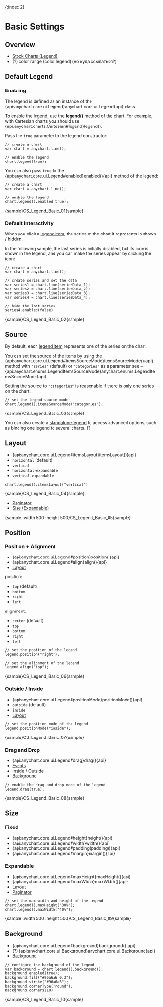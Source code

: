 {:index 2}
# Basic Settings

## Overview

* [Stock Charts (Legend)](../../Stock_Charts/Legend)
* (?) color range (color legend) (но куда ссылаться?)

## Default Legend

### Enabling

The legend is defined as an instance of the {api:anychart.core.ui.Legend}anychart.core.ui.Legend{api} class.

To enable the legend, use the **legend()** method of the chart. For example, with Cartesian charts you should use {api:anychart.charts.Cartesian#legend}legend().

Pass the `true` parameter to the legend constructor:

```
// create a chart
var chart = anychart.line();

// enable the legend
chart.legend(true);
```

You can also pass `true` to the {api:anychart.core.ui.Legend#enabled}enabled(){api} method of the legend:

```
// create a chart
var chart = anychart.line();

// enable the legend
chart.legend().enabled(true);
```

{sample}CS\_Legend\_Basic\_01{sample}

### Default Interactivity

When you click a [legend item](Legend_Item), the series of the chart it represents is shown / hidden.

In the following sample, the last series is initially disabled, but its icon is shown in the legend, and you can make the series appear by clicking the icon:

```
// create a chart
var chart = anychart.line();

// create series and set the data
var series1 = chart.line(seriesData_1);
var series2 = chart.line(seriesData_2);
var series3 = chart.line(seriesData_3);
var series4 = chart.line(seriesData_4);

// hide the last series
series4.enabled(false);
```

{sample}CS\_Legend\_Basic\_02{sample}

## Source

By default, each [legend item](Legend_Item) represents one of the series on the chart.

You can set the source of the items by using the {api:anychart.core.ui.Legend#itemsSourceMode}itemsSourceMode(){api} method with `"series"` (default) or `"categories"` as a parameter see – {api:anychart.enums.LegendItemsSourceMode}anychart.enums.LegendItemsSourceMode{api}.

Setting the source to `"categories"` is reasonable if there is only one series on the chart:

```
// set the legend source mode
chart.legend().itemsSourceMode("categories");
```

{sample}CS\_Legend\_Basic\_03{sample}

You can also create a [standalone legend](Standalone_Legend) to access advanced options, such as binding one legend to several charts. (?)

## Layout

* {api:anychart.core.ui.Legend#itemsLayout}itemsLayout(){api}
* `horizontal` (default)
* `vertical`
* `horizontal-expandable`
* `vertical-expandable`

```
chart.legend().itemsLayout("vertical")
```

{sample}CS\_Legend\_Basic\_04{sample}

* [Paginator](Advanced_Settings#paginator)
* [Size (Expandable)](#expandable)

{sample :width 500 :height 500}CS\_Legend\_Basic\_05{sample}

## Position

### Position + Alignment

* {api:anychart.core.ui.Legend#position}position(){api}
* {api:anychart.core.ui.Legend#align}align(){api}
* [Layout](#layout)

position:

* `top` (default)
* `bottom`
* `right`
* `left`

alignment:

* `center` (default)
* `top`
* `bottom`
* `right`
* `left`

```
// set the position of the legend
legend.position("right");

// set the alignment of the legend
legend.align("top");
```

{sample}CS\_Legend\_Basic\_06{sample}

### Outside / Inside

* {api:anychart.core.ui.Legend#positionMode}positionMode(){api}
* `outside` (default)
* `inside`
* [Layout](#layout)

```
// set the position mode of the legend
legend.positionMode("inside");
```

{sample}CS\_Legend\_Basic\_07{sample}

### Drag and Drop

* {api:anychart.core.ui.Legend#drag}drag(){api}
* [Events](Events)
* [Inside / Outside](#outside_/_inside)
* [Background](#background)

```
// enable the drag and drop mode of the legend
legend.drag(true);
```

{sample}CS\_Legend\_Basic\_08{sample}

## Size

### Fixed

* {api:anychart.core.ui.Legend#height}height(){api}
* {api:anychart.core.ui.Legend#width}width(){api}
* {api:anychart.core.ui.Legend#padding}padding(){api}
* {api:anychart.core.ui.Legend#margin}margin(){api}

### Expandable

* {api:anychart.core.ui.Legend#maxHeight}maxHeight(){api}
* {api:anychart.core.ui.Legend#maxWidth}maxWidth(){api}
* [Layout](#layout)
* [Paginator](Advanced_Settings#paginator)

```
// set the max width and height of the legend
chart.legend().maxHeight("30%");
chart.legend().maxWidth("40%");
```

{sample :width 500 :height 500}CS\_Legend\_Basic\_09{sample}

## Background

* {api:anychart.core.ui.Legend#background}background(){api}
* (?) {api:anychart.core.ui.Background}anychart.core.ui.Background{api}
* [Background](../../Appearance_Settings/Background)

```
// configure the background of the legend
var background = chart.legend().background();
background.enabled(true);
background.fill("#96a6a6 0.3");
background.stroke("#96a6a6");
background.cornerType("round");
background.corners(10);
```

{sample}CS\_Legend\_Basic\_10{sample}
